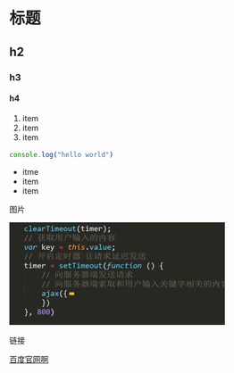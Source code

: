 # 标题
## h2

### h3
#### h4

1. item
2. item
3. item


```javascript
console.log("hello world")
```

* itme
* item
* item

图片

![一张代码的图片](1.png)

链接

[百度官网啊](https://www.baidu.ocm)


